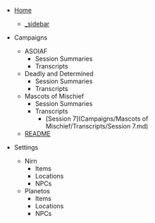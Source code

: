 - [Home](index.html)

  - [_sidebar](_sidebar.md)
- Campaigns
  - ASOIAF
    - Session Summaries
    - Transcripts
  - Deadly and Determined
    - Session Summaries
    - Transcripts
  - Mascots of Mischief
    - Session Summaries
    - Transcripts
        - [Session 7](Campaigns/Mascots of Mischief/Transcripts/Session 7.md)
  - [README](README.md)
- Settings
  - Nirn
    - Items
    - Locations
    - NPCs
  - Planetos
    - Items
    - Locations
    - NPCs
